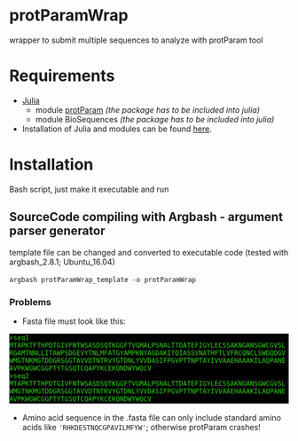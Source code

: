 # protParamWrap
wrapper to submit multiple sequences to analyze with protParam tool
# Requirements
- [Julia](https://julialang.org/)
  - module [protParam](https://github.com/zmactep/ProtParam.jl) *(the package has to be included into julia)*
  - module BioSequences *(the package has to be included into julia)*
- Installation of Julia and modules can be found [here](https://medium.com/@erikbreslmayr/protparam-standalone-bfa38932e946).
# Installation
Bash script, just make it executable and run
## SourceCode compiling with Argbash - argument parser generator
template file can be changed and converted to executable code (tested with argbash_2.8.1; Ubuntu_16.04)

`argbash protParamWrap_template -o protParamWrap`
### Problems
- Fasta file must look like this:

<img src="fasta.png" alt="sample .fasta file"
	title="sample .fasta file" width="600" />
- Amino acid sequence in the .fasta file can only include standard amino acids like `'RHKDESTNQCGPAVILMFYW'`; otherwise protParam crashes!
